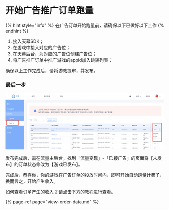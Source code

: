 # 开始广告推广订单跑量

{% hint style="info" %}
在广告订单开始跑量前，请确保以下已做好以下工作
{% endhint %}

1. 接入天幕SDK；
2. 在游戏中接入对应的广告位；
3. 在天幕后台，为对应的广告位创建广告位；
4. 将广告推广订单中推广游戏的appid加入跳转列表；

确保以上工作完成后，请将游戏提审，并发布。

### **最后一步**

![](../../.gitbook/assets/image%20%2853%29.png)

发布完成后，需在流量主后台，找到「流量变现」-「已接广告」的页面将【未发布】的订单状态修改为【游戏已发布】。

完成后，恭喜你，你的游戏在广告订单的投放时间内，即可开始自动跑量计费了，换而言之，开始产生收入。

如何查看订单产生的收入？请点击下方的教程进行查看。

{% page-ref page="view-order-data.md" %}



